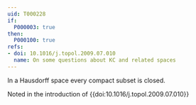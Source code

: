 ```yaml
---
uid: T000228
if:
  P000003: true
then:
  P000100: true
refs:
- doi: 10.1016/j.topol.2009.07.010
  name: On some questions about KC and related spaces
---
```


In a Hausdorff space every compact subset is closed.

Noted in the introduction of {{doi:10.1016/j.topol.2009.07.010}}
